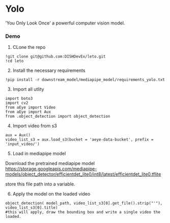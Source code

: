 # Yolo

'You Only Look Once' a powerful computer vision model.

### **Demo**


1. CLone the repo

```console
!git clone git@github.com:DISHDevEx/leto.git
!cd leto
```

2. Install the necessary requirements

```console
!pip install -r downstream_model/mediapipe_model/requirements_yolo.txt
```

3. Import all utlity

```console
import boto3
import cv2
from aEye import Video
from aEye import Aux
from .object_detection import object_detection
```

4. Import video from s3

```console
aux = Aux()
video_list_s3 = aux.load_s3(bucket = 'aeye-data-bucket', prefix = 'input_video/')
```

5. Load in mediapipe model

Download the pretrained mediapipe model
https://storage.googleapis.com/mediapipe-models/object_detector/efficientdet_lite0/int8/latest/efficientdet_lite0.tflite

store this file path into a variable.

6. Apply the model on the loaded video

```console
object_detection( model_path, video_list_s3[0].get_file().strip("'"), video_list_s3[0].title)
#this will apply, draw the bounding box and write a single video the loaded.
```
